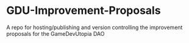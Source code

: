 # GDU-Improvement-Proposals
A repo for hosting/publishing and version controlling the improvement proposals for the GameDevUtopia DAO
